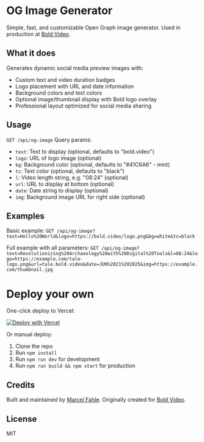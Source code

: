 # OG Image Generator

Simple, fast, and customizable Open Graph image generator. Used in production at [Bold Video](https://bold.video).

## What it does

Generates dynamic social media preview images with:

- Custom text and video duration badges
- Logo placement with URL and date information
- Background colors and text colors
- Optional image/thumbnail display with Bold logo overlay
- Professional layout optimized for social media sharing

## Usage

`GET /api/og-image`
Query params:

- `text`: Text to display (optional, defaults to "bold.video")
- `logo`: URL of logo image (optional)
- `bg`: Background color (optional, defaults to "#41C6A6" - mint)
- `tc`: Text color (optional, defaults to "black")
- `l`: Video length string, e.g. "08:24" (optional)
- `url`: URL to display at bottom (optional)
- `date`: Date string to display (optional)
- `img`: Background image URL for right side (optional)

## Examples

Basic example:
`GET /api/og-image?text=Hello%20World&logo=https://bold.video/logo.png&bg=white&tc=black`

Full example with all parameters:
`GET /api/og-image?text=Revolutionizing%20Archaeology%20with%20Digital%20Tools&l=08:24&logo=https://example.com/tale-logo.png&url=tale.bold.video&date=JUN%2021%202025&img=https://example.com/thumbnail.jpg`

# Deploy your own

One-click deploy to Vercel:

[![Deploy with Vercel](https://vercel.com/button)](https://vercel.com/new/clone?repository-url=https://github.com/boldvideo/og-image-service)

Or manual deploy:

1. Clone the repo
2. Run `npm install`
3. Run `npm run dev` for development
4. Run `npm run build && npm start` for production

## Credits

Built and maintained by [Marcel Fahle](https://marcelfahle.net). Originally created for [Bold Video](https://bold.video).

## License

MIT
